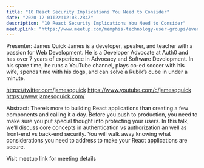 ```yaml
---
title: "10 React Security Implications You Need to Consider"
date: "2020-12-01T22:12:03.284Z"
description: "10 React Security Implications You Need to Consider"
meetupLink: "https://www.meetup.com/memphis-technology-user-groups/events/wvmklrybcqbcb/"
---
```


Presenter: James Quick
James is a developer, speaker, and teacher with a passion for Web Development. He is a Developer Advocate at Auth0 and has over 7 years of experience in Advocacy and Software Development. In his spare time, he runs a YouTube channel, plays co-ed soccer with his wife, spends time with his dogs, and can solve a Rubik’s cube in under a minute.

https://twitter.com/jamesqquick
https://www.youtube.com/c/jamesqquick
https://www.jamesqquick.com/

Abstract:
There’s more to building React applications than creating a few components and calling it a day. Before you push to production, you need to make sure you put special thought into protecting your users. In this talk, we’ll discuss core concepts in authentication vs authorization an well as front-end vs back-end security. You will walk away knowing what considerations you need to address to make your React applications are secure.

Visit meetup link for meeting details